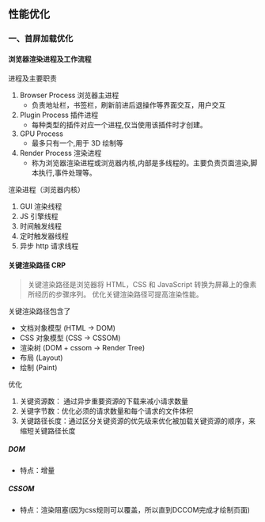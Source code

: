 ## 性能优化


### 一、首屏加载优化


#### 浏览器渲染进程及工作流程
进程及主要职责
  1. Browser Process 浏览器主进程
      - 负责地址栏，书签栏，刷新前进后退操作等界面交互，用户交互
  2. Plugin Process 插件进程
      - 每种类型的插件对应一个进程,仅当使用该插件时才创建。
  3. GPU Process
      - 最多只有一个,用于 3D 绘制等
  4. Render Process 渲染进程
      - 称为浏览器渲染进程或浏览器内核,内部是多线程的。主要负责页面渲染,脚本执行,事件处理等。 

渲染进程（浏览器内核）
  1. GUI 渲染线程
  2. JS 引擎线程
  3. 时间触发线程
  4. 定时触发器线程
  5. 异步 http 请求线程 

#### 关键渲染路径 CRP
> 关键渲染路径是浏览器将 HTML，CSS 和 JavaScript 转换为屏幕上的像素所经历的步骤序列。
> 优化关键渲染路径可提高渲染性能。

关键渲染路径包含了
  - 文档对象模型 (HTML -> DOM)
  - CSS 对象模型 (CSS -> CSSOM)
  - 渲染树 (DOM + cssom -> Render Tree)
  - 布局 (Layout)
  - 绘制 (Paint)

优化
  1. 关键资源数： 通过异步重要资源的下载来减小请求数量
  2. 关键字节数：优化必须的请求数量和每个请求的文件体积
  3. 关键路径长度：通过区分关键资源的优先级来优化被加载关键资源的顺序，来缩短关键路径长度


##### DOM
- 特点：增量


##### CSSOM
- 特点：渲染阻塞(因为css规则可以覆盖，所以直到DCCOM完成才绘制页面)
